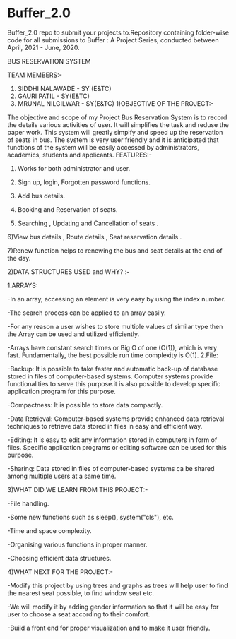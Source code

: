# Buffer_2.0
Buffer_2.0 repo to submit your projects to.Repository containing folder-wise code for all submissions to Buffer : A Project Series, conducted between April, 2021 - June, 2020.

  BUS RESERVATION SYSTEM
  
TEAM MEMBERS:-

1. SIDDHI NALAWADE - SY (E&TC)
2. GAURI PATIL - SY(E&TC)
3. MRUNAL NILGILWAR - SY(E&TC)
1)OBJECTIVE OF THE PROJECT:-

The objective and scope of my Project Bus Reservation System is to record the details various activities of user. 
It will simplifies the task and reduse the paper work.
This system will greatly simplfy and speed up the reservation of seats in bus.
The system is very user friendly and it is anticipated that functions of the system will be easily accessed by administrators, academics, students and applicants. 
FEATURES:-

 1) Works for both administrator and user.
 
 2) Sign up, login, Forgotten password functions.
 
 3) Add bus details.
 
 4) Booking and Reservation of seats.
 
 5) Searching , Updating and Cancellation of seats .
 
 6)View bus details , Route details , Seat reservation details .
 
 7)Renew function helps to renewing the bus and seat details at the end of the day.
 
2)DATA STRUCTURES USED and WHY? :-

1.ARRAYS:

   -In an array, accessing an element is very easy by using the index number. 
   
   -The search process can be applied to an array easily. 
   
   -For any reason a user wishes to store multiple values of similar type then the Array can be used and 
    utilized efficiently. 
    
   -Arrays have constant search times or Big O of one (O(1)), which is very fast. Fundamentally, the best 
    possible run time complexity is O(1).
2.File:

 -Backup: It is possible to take faster and automatic back-up of database stored in files of computer-based 
   systems. Computer systems provide functionalities to serve this purpose.it is also possible to develop 
   specific application program for this purpose.
   
 -Compactness: It is possible to store data compactly. 
 
 -Data Retrieval: Computer-based systems provide enhanced data retrieval techniques to retrieve data stored 
   in files in easy and efficient way.
   
 -Editing: It is easy to edit any information stored in computers in form of files. Specific application 
   programs or editing software can be used for this purpose. 
   
 -Sharing: Data stored in files of computer-based systems ca be shared among multiple users at a same time.
 
3)WHAT DID WE LEARN FROM THIS PROJECT:-

-File handling.

-Some new functions such as sleep(), system("cls"), etc.

-Time and space complexity.

-Organising various functions in proper manner.

-Choosing efficient data structures.

4)WHAT NEXT FOR THE PROJECT:-

-Modify this project by using trees and graphs as trees will help user to find the nearest seat possible, 
 to find window seat etc.
 
-We will modify it by adding gender information so that it will be easy for user to choose a seat according 
 to their comfort.
 
-Build a front end for proper visualization and to make it user friendly.
